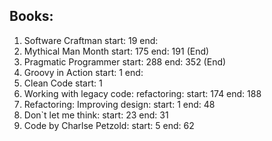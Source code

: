 ## Books:
1. Software Craftman start: 19 end: 
1. Mythical Man Month start: 175 end: 191 (End)
1. Pragmatic Programmer start: 288 end: 352 (End)
1. Groovy in Action start: 1 end:
1. Clean Code start: 1
1. Working with legacy code: refactoring: start: 174 end: 188
1. Refactoring: Improving design: start: 1 end: 48
1. Don`t let me think: start: 23 end: 31
1. Code by Charlse Petzold: start: 5 end: 62
